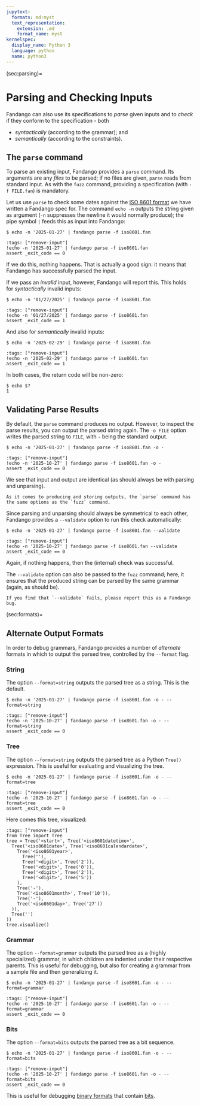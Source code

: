 ```yaml
---
jupytext:
  formats: md:myst
  text_representation:
    extension: .md
    format_name: myst
kernelspec:
  display_name: Python 3
  language: python
  name: python3
---
```


(sec:parsing)=
# Parsing and Checking Inputs

Fandango can also use its specifications to _parse_ given inputs and to _check_ if they conform to the specification - both

* _syntactically_ (according to the grammar); and
* _semantically_ (according to the constraints).


## The `parse` command

To parse an existing input, Fandango provides a `parse` command.
Its arguments are any _files_ to be parsed; if no files are given, `parse` reads from standard input.
As with the `fuzz` command, providing a specification (with `-f FILE.fan`) is mandatory.

Let us use `parse` to check some dates against the [ISO 8601 format](sec:iso8601) we have written a Fandango spec for.
The command `echo -n` outputs the string given as argument (`-n` suppresses the newline it would normally produce); the pipe symbol `|` feeds this as input into Fandango:

```shell
$ echo -n '2025-01-27' | fandango parse -f iso8601.fan
```

```{code-cell}
:tags: ["remove-input"]
!echo -n '2025-01-27' | fandango parse -f iso8601.fan
assert _exit_code == 0
```

If we do this, nothing happens.
That is actually a good sign: it means that Fandango has successfully parsed the input.


If we pass an _invalid_ input, however, Fandango will report this.
This holds for _syntactically_ invalid inputs:

```shell
$ echo -n '01/27/2025' | fandango parse -f iso8601.fan
```

```{code-cell}
:tags: ["remove-input"]
!echo -n '01/27/2025' | fandango parse -f iso8601.fan
assert _exit_code == 1
```

And also for _semantically_ invalid inputs:

```shell
$ echo -n '2025-02-29' | fandango parse -f iso8601.fan
```

```{code-cell}
:tags: ["remove-input"]
!echo -n '2025-02-29' | fandango parse -f iso8601.fan
assert _exit_code == 1
```

In both cases, the return code will be non-zero:

```shell
$ echo $?
1
```


## Validating Parse Results

By default, the `parse` command produces no output.
However, to inspect the parse results, you can output the parsed string again.
The `-o FILE` option writes the parsed string to `FILE`, with `-` being the standard output.

```shell
$ echo -n '2025-01-27' | fandango parse -f iso8601.fan -o -
```

```{code-cell}
:tags: ["remove-input"]
!echo -n '2025-10-27' | fandango parse -f iso8601.fan -o -
assert _exit_code == 0
```

We see that input and output are identical (as should always be with parsing and unparsing).

```{tip}
As it comes to producing and storing outputs, the `parse` command has the same options as the `fuzz` command.
```

Since parsing and unparsing should always be symmetrical to each other, Fandango provides a `--validate` option to run this check automatically:

```shell
$ echo -n '2025-01-27' | fandango parse -f iso8601.fan --validate
```

```{code-cell}
:tags: ["remove-input"]
!echo -n '2025-10-27' | fandango parse -f iso8601.fan --validate
assert _exit_code == 0
```

Again, if nothing happens, then the (internal) check was successful.

The `--validate` option can also be passed to the `fuzz` command; here, it ensures that the produced string can be parsed by the same grammar (again, as should be).

```{important}
If you find that `--validate` fails, please report this as a Fandango bug.
```

(sec:formats)=
## Alternate Output Formats

In order to debug grammars, Fandango provides a number of _alternate_ formats in which to output the parsed tree, controlled by the `--format` flag.

### String

The option `--format=string` outputs the parsed tree as a string. This is the default.

```shell
$ echo -n '2025-01-27' | fandango parse -f iso8601.fan -o - --format=string
```

```{code-cell}
:tags: ["remove-input"]
!echo -n '2025-10-27' | fandango parse -f iso8601.fan -o - --format=string
assert _exit_code == 0
```


### Tree

The option `--format=string` outputs the parsed tree as a Python `Tree()` expression. This is useful for evaluating and visualizing the tree.

```shell
$ echo -n '2025-01-27' | fandango parse -f iso8601.fan -o - --format=tree
```

```{code-cell}
:tags: ["remove-input"]
!echo -n '2025-10-27' | fandango parse -f iso8601.fan -o - --format=tree
assert _exit_code == 0
```

Here comes this tree, visualized:
```{code-cell}
:tags: ["remove-input"]
from Tree import Tree
tree = Tree('<start>', Tree('<iso8601datetime>',
  Tree('<iso8601date>', Tree('<iso8601calendardate>',
    Tree('<iso8601year>',
      Tree(''),
      Tree('<digit>', Tree('2')),
      Tree('<digit>', Tree('0')),
      Tree('<digit>', Tree('2')),
      Tree('<digit>', Tree('5'))
    ),
    Tree('-'),
    Tree('<iso8601month>', Tree('10')),
    Tree('-'),
    Tree('<iso8601day>', Tree('27'))
  )),
  Tree('')
))
tree.visualize()
```


### Grammar

The option `--format=grammar` outputs the parsed tree as a (highly specialized) grammar, in which
children are indented under their respective parents.
This is useful for debugging, but also for creating a grammar from a sample file and then generalizing it.

```shell
$ echo -n '2025-01-27' | fandango parse -f iso8601.fan -o - --format=grammar
```

```{code-cell}
:tags: ["remove-input"]
!echo -n '2025-10-27' | fandango parse -f iso8601.fan -o - --format=grammar
assert _exit_code == 0
```

### Bits

The option `--format=bits` outputs the parsed tree as a bit sequence.

```shell
$ echo -n '2025-01-27' | fandango parse -f iso8601.fan -o - --format=bits
```

```{code-cell}
:tags: ["remove-input"]
!echo -n '2025-10-27' | fandango parse -f iso8601.fan -o - --format=bits
assert _exit_code == 0
```

This is useful for debugging [binary formats](sec:binary) that contain [bits](sec:bits).